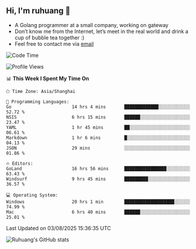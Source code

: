 ## Hi, I'm ruhuang 👋

- A Golang programmer at a small company, working on gateway
- Don’t know me from the Internet, let’s meet in the real world and drink a cup of bubble tea together :)
- Feel free to contact me via [email](mailto:ruhuang2001@gmail.com)
<!--START_SECTION:waka-->
![Code Time](http://img.shields.io/badge/Code%20Time-735%20hrs%2026%20mins-blue)

![Profile Views](http://img.shields.io/badge/Profile%20Views-0-blue)

📊 **This Week I Spent My Time On** 

```text
🕑︎ Time Zone: Asia/Shanghai

💬 Programming Languages: 
Go                       14 hrs 4 mins       █████████████░░░░░░░░░░░░   52.72 % 
NSIS                     6 hrs 15 mins       ██████░░░░░░░░░░░░░░░░░░░   23.47 % 
YAML                     1 hr 45 mins        ██░░░░░░░░░░░░░░░░░░░░░░░   06.61 % 
Markdown                 1 hr 6 mins         █░░░░░░░░░░░░░░░░░░░░░░░░   04.13 % 
JSON                     29 mins             ░░░░░░░░░░░░░░░░░░░░░░░░░   01.86 % 

🔥 Editors: 
GoLand                   16 hrs 56 mins      ████████████████░░░░░░░░░   63.43 % 
Windsurf                 9 hrs 45 mins       █████████░░░░░░░░░░░░░░░░   36.57 % 

💻 Operating System: 
Windows                  20 hrs 1 min        ███████████████████░░░░░░   74.99 % 
Mac                      6 hrs 40 mins       ██████░░░░░░░░░░░░░░░░░░░   25.01 % 
```


 Last Updated on 03/08/2025 15:36:35 UTC
<!--END_SECTION:waka-->

![Ruhuang's GitHub stats](https://github-readme-stats.vercel.app/api?username=ruhuang2001&count_private=true&hide_title=true&show_icons=true&theme=vue)

